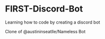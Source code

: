 # FIRST-Discord-Bot
Learning how to code by creating a discord bot


Clone of @austininseatlle/Nameless Bot

